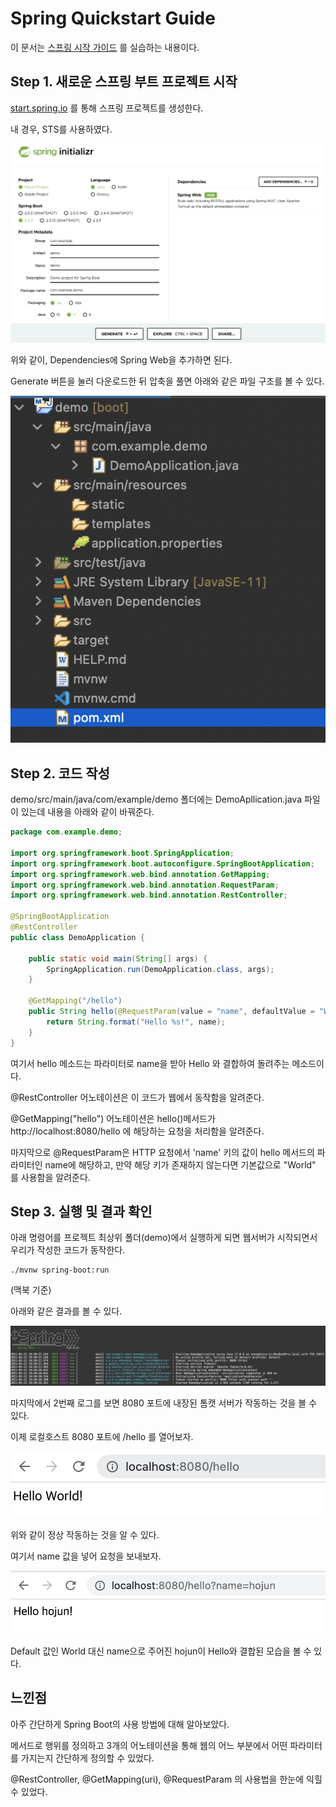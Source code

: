 # Spring Quickstart Guide

이 문서는 [스프링 시작 가이드](https://spring.io/quickstart)  를 실습하는 내용이다.



## Step 1. 새로운 스프링 부트 프로젝트 시작

[start.spring.io](https://start.spring.io/) 를 통해 스프링 프로젝트를 생성한다.

내 경우, STS를 사용하였다.

![image-20210222100807189](README.assets/image-20210222100807189.png)

위와 같이, Dependencies에 Spring Web을 추가하면 된다.

Generate 버튼을 눌러 다운로드한 뒤 압축을 풀면 아래와 같은 파일 구조를 볼 수 있다.

![image-20210222100920485](README.assets/image-20210222100920485.png)





## Step 2. 코드 작성

demo/src/main/java/com/example/demo 폴더에는 DemoApllication.java 파일이 있는데 내용을 아래와 같이 바꿔준다.

```java
package com.example.demo;

import org.springframework.boot.SpringApplication;
import org.springframework.boot.autoconfigure.SpringBootApplication;
import org.springframework.web.bind.annotation.GetMapping;
import org.springframework.web.bind.annotation.RequestParam;
import org.springframework.web.bind.annotation.RestController;

@SpringBootApplication
@RestController
public class DemoApplication {

	public static void main(String[] args) {
		SpringApplication.run(DemoApplication.class, args);
	}
	
	@GetMapping("/hello")
	public String hello(@RequestParam(value = "name", defaultValue = "World") String name) {
		return String.format("Hello %s!", name);
	}
}
```

여기서 hello 메소드는 파라미터로 name을 받아 Hello 와 결합하여 돌려주는 메소드이다.

@RestController 어노테이션은 이 코드가 웹에서 동작함을 알려준다.

@GetMapping("hello") 어노테이션은 hello()메서드가 http://localhost:8080/hello 에 해당하는 요청을 처리함을 알려준다.

마지막으로 @RequestParam은 HTTP 요청에서 'name' 키의 값이 hello 메서드의 파라미터인 name에 해당하고, 만약 해당 키가 존재하지 않는다면 기본값으로 "World" 를 사용함을 알려준다.





## Step 3. 실행 및 결과 확인

아래 명령어를 프로젝트 최상위 폴더(demo)에서 실행하게 되면 웹서버가 시작되면서 우리가 작성한 코드가 동작한다.

```
./mvnw spring-boot:run
```

(맥북 기준)

아래와 같은 결과를 볼 수 있다.

![image-20210222103114955](README.assets/image-20210222103114955.png)

마지막에서 2번째 로그를 보면 8080 포트에 내장된 톰캣 서버가 작동하는 것을 볼 수 있다.

이제 로컬호스트 8080 포트에 /hello 를 열어보자.



![image-20210222103303541](README.assets/image-20210222103303541.png)

위와 같이 정상 작동하는 것을 알 수 있다.

여기서 name 값을 넣어 요청을 보내보자.

![image-20210222103349977](README.assets/image-20210222103349977.png)

Default 값인 World 대신 name으로 주어진 hojun이 Hello와 결합된 모습을 볼 수 있다.



## 느낀점

아주 간단하게 Spring Boot의 사용 방법에 대해 알아보았다.

메서드로 행위를 정의하고 3개의 어노테이션을 통해 웹의 어느 부분에서 어떤 파라미터를 가지는지 간단하게 정의할 수 있었다.

@RestController, @GetMapping(uri), @RequestParam 의 사용법을 한눈에 익힐수 있었다.

